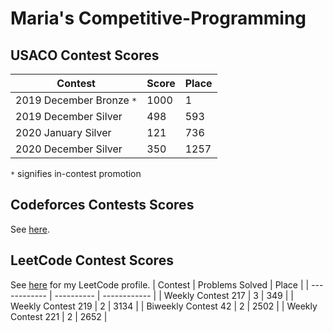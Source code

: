 # Maria's Competitive-Programming

## USACO Contest Scores
| Contest | Score | Place |
| ------------ | ---------- | ------------ |
| 2019 December Bronze ```*``` | 1000 | 1 |
| 2019 December Silver | 498 | 593|
| 2020 January Silver | 121 | 736 |
| 2020 December Silver | 350 | 1257 |

```*``` signifies in-contest promotion

## Codeforces Contests Scores
See [here](https://codeforces.com/contests/with/olympia).

## LeetCode Contest Scores
See [here](https://leetcode.com/passionFruitFlower/) for my LeetCode profile.
| Contest | Problems Solved | Place |
| ------------ | ---------- | ------------ |
| Weekly Contest 217 | 3 | 349 |
| Weekly Contest 219 | 2 | 3134 |
| Biweekly Contest 42 | 2 | 2502 |
| Weekly Contest 221 | 2 | 2652 |
